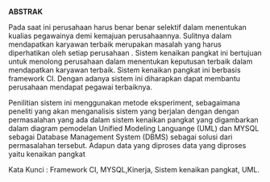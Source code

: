 **ABSTRAK**

Pada saat ini perusahaan harus benar benar selektif dalam menentukan kualias pegawainya demi kemajuan perusahaannya. Sulitnya dalam mendapatkan karyawan terbaik merupakan masalah yang harus diperhatikan oleh setiap perusahaan . Sistem kenaikan pangkat ini bertujuan untuk menolong perusahaan dalam menentukan keputusan terbaik dalam mendapatkan karyawan terbaik. Sistem kenaikan pangkat ini berbasis framework CI. Dengan adanya sistem ini diharapkan dapat membantu perusahaan mendapat pegawai terbaiknya.

Penilitian sistem ini menggunakan metode eksperiment, sebagaimana peneliti yang akan menganalisis sistem yang berjalan dengan dengan permasalahan yang ada dalam sistem kenaikan pangkat yang digambarkan dalam diagram pemodelan Unified Modeling Languange (UML) dan MYSQL sebagai Database Management System (DBMS) sebagai solusi dari permasalahan tersebut. Adapun data yang diproses data yang diproses yaitu kenaikan pangkat

Kata Kunci : Framework CI, MYSQL,Kinerja, Sistem kenaikan pangkat, UML.
